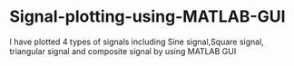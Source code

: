 # Signal-plotting-using-MATLAB-GUI
I have plotted 4 types of signals including Sine signal,Square signal, triangular signal and composite signal by using MATLAB GUI
